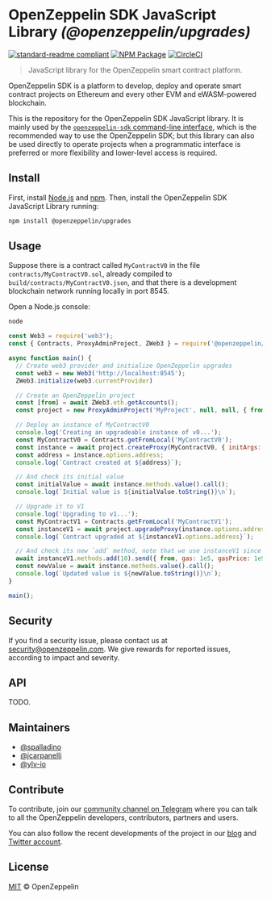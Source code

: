 # OpenZeppelin SDK JavaScript Library _(@openzeppelin/upgrades)_

[![standard-readme compliant](https://img.shields.io/badge/readme%20style-standard-brightgreen.svg)](https://github.com/RichardLitt/standard-readme)
[![NPM Package](https://img.shields.io/npm/v/@openzeppelin/upgrades.svg?style=flat-square)](https://www.npmjs.org/package/@openzeppelin/upgrades)
[![CircleCI](https://circleci.com/gh/OpenZeppelin/openzeppelin-sdk/tree/master.svg?style=shield)](https://circleci.com/gh/OpenZeppelin/openzeppelin-sdk/tree/master)

> JavaScript library for the OpenZeppelin smart contract platform.

OpenZeppelin SDK is a platform to develop, deploy and operate smart contract
projects on Ethereum and every other EVM and eWASM-powered blockchain.

This is the repository for the OpenZeppelin SDK JavaScript library. It is mainly used
by the
[`openzeppelin-sdk` command-line interface](https://github.com/OpenZeppelin/openzeppelin-sdk/tree/master/packages/cli#openzeppelin-sdk-command-line-interface-openzeppelincli),
which is the recommended way to use the OpenZeppelin SDK; but this library can also be
used directly to operate projects when a programmatic interface is
preferred or more flexibility and lower-level access is required.

## Install

First, install [Node.js](http://nodejs.org/) and [npm](https://npmjs.com/).
Then, install the OpenZeppelin SDK JavaScript Library running:

```sh
npm install @openzeppelin/upgrades
```

## Usage

Suppose there is a contract called `MyContractV0` in the file
`contracts/MyContractV0.sol`, already compiled to
`build/contracts/MyContractV0.json`, and that there is a development blockchain
network running locally in port 8545.

Open a Node.js console:

```sh
node
```

```js
const Web3 = require('web3');
const { Contracts, ProxyAdminProject, ZWeb3 } = require('@openzeppelin/upgrades')

async function main() {
  // Create web3 provider and initialize OpenZeppelin upgrades
  const web3 = new Web3('http://localhost:8545');
  ZWeb3.initialize(web3.currentProvider)

  // Create an OpenZeppelin project
  const [from] = await ZWeb3.eth.getAccounts();
  const project = new ProxyAdminProject('MyProject', null, null, { from, gas: 1e6, gasPrice: 1e9 });

  // Deploy an instance of MyContractV0
  console.log('Creating an upgradeable instance of v0...');
  const MyContractV0 = Contracts.getFromLocal('MyContractV0');
  const instance = await project.createProxy(MyContractV0, { initArgs: [42] });
  const address = instance.options.address;
  console.log(`Contract created at ${address}`);

  // And check its initial value
  const initialValue = await instance.methods.value().call();
  console.log(`Initial value is ${initialValue.toString()}\n`);

  // Upgrade it to V1
  console.log('Upgrading to v1...');
  const MyContractV1 = Contracts.getFromLocal('MyContractV1');
  const instanceV1 = await project.upgradeProxy(instance.options.address, MyContractV1);
  console.log(`Contract upgraded at ${instanceV1.options.address}`);

  // And check its new `add` method, note that we use instanceV1 since V0 has no `add` in its ABI
  await instanceV1.methods.add(10).send({ from, gas: 1e5, gasPrice: 1e9 });
  const newValue = await instance.methods.value().call();
  console.log(`Updated value is ${newValue.toString()}\n`);
}

main();
```

## Security

If you find a security issue, please contact us at security@openzeppelin.com. We
give rewards for reported issues, according to impact and severity.

## API

TODO.

## Maintainers

* [@spalladino](https://github.com/spalladino)
* [@jcarpanelli](https://github.com/jcarpanelli)
* [@ylv-io](https://github.com/ylv-io)

## Contribute

To contribute, join our
[community channel on Telegram](https://t.me/zeppelinos) where you can talk to
all the OpenZeppelin developers, contributors, partners and users.

You can also follow the recent developments of the project in our
[blog](https://blog.openzeppelin.com/) and
[Twitter account](https://twitter.com/openzeppelin).

## License

[MIT](LICENSE.md) © OpenZeppelin
